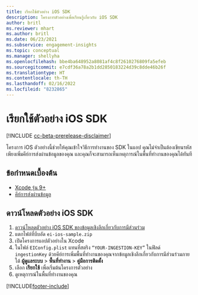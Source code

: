 ```yaml
---
title: เรียกใช้ตัวอย่าง iOS SDK
description: โครงการตัวอย่างเพื่อเรียนรู้เกี่ยวกับ iOS SDK
author: britl
ms.reviewer: mhart
ms.author: britl
ms.date: 06/23/2021
ms.subservice: engagement-insights
ms.topic: conceptual
ms.manager: shellyha
ms.openlocfilehash: bbe4ba648952a8081af4c8f2610276809fa5efeb
ms.sourcegitcommit: e7cdf36a78a2b1dd2850183224d39c8dde46b26f
ms.translationtype: HT
ms.contentlocale: th-TH
ms.lasthandoff: 02/16/2022
ms.locfileid: "8232865"
---
```

# <a name="run-the-ios-sdk-sample"></a>เรียกใช้ตัวอย่าง iOS SDK

[!INCLUDE [cc-beta-prerelease-disclaimer](includes/cc-beta-prerelease-disclaimer.md)]

โครงการ iOS ตัวอย่างนี้ช่วยให้คุณเข้าใจวิธีการทำงานของ SDK ในแอป คุณไม่จำเป็นต้องเขียนรหัส เพียงเพิ่มคีย์การส่งผ่านข้อมูลของคุณ และคุณก็จะสามารถเห็นเหตุการณ์ในพื้นที่ทำงานของคุณได้ทันที

## <a name="prerequisites"></a>ข้อกำหนดเบื้องต้น

- [Xcode รุ่น 9+](https://developer.apple.com/xcode/downloads/)
- [คีย์การส่งผ่านข้อมูล](get-started-ios.md)

## <a name="download-the-ios-sdk-sample"></a>ดาวน์โหลดตัวอย่าง iOS SDK

1. [ดาวน์โหลดตัวอย่าง iOS SDK ของข้อมูลเชิงลึกเกี่ยวกับการมีส่วนร่วม](https://download.pi.dynamics.com/sdk/EI-SDKs/ei-ios-sample.zip)
1. แตกไฟล์ที่บีบอัด `ei-ios-sample.zip`
1. เปิดโครงการแอปตัวอย่างใน Xcode
1. ในไฟล์ `EIConfig.plist` แทนที่สตริง `“YOUR-INGESTION-KEY”` ในฟิลด์ `ingestionKey` ด้วยคีย์การเพิ่มพื้นที่ทำงานของคุณจากข้อมูลเชิงลึกเกี่ยวกับการมีส่วนร่วมภายใต้ **ผู้ดูแลระบบ** > **พื้นที่ทำงาน** > **คู่มือการติดตั้ง**
1. เลือก **เรียกใช้** เพื่อเริ่มต้นโครงการตัวอย่าง
1. ดูเหตุการณ์ในพื้นที่ทำงานของคุณ

[!INCLUDE[footer-include](../includes/footer-banner.md)]
